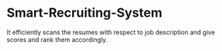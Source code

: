 # Smart-Recruiting-System
It efficiently scans the resumes with respect to job description and give scores and rank them accordingly.
